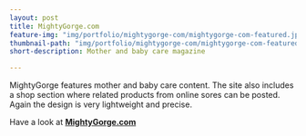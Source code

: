 ```yaml
---
layout: post
title: MightyGorge.com
feature-img: "img/portfolio/mightygorge-com/mightygorge-com-featured.jpg"
thumbnail-path: "img/portfolio/mightygorge-com/mightygorge-com-featured.jpg"
short-description: Mother and baby care magazine

---
```

MightyGorge features mother and baby care content. The site also includes a shop section where related products from online sores can be posted. Again the design is very lightweight and precise.

Have a look at **[MightyGorge.com](http://mightygorge.com "mightygorge.com")**
